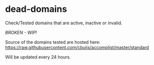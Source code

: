 # dead-domains
Check/Tested domains that are active, inactive or invalid.

*BROKEN - WIP!*

Source of the domains tested are hosted here: https://raw.githubusercontent.com/cbuijs/accomplist/master/standard

Will be updated every 24 hours.
